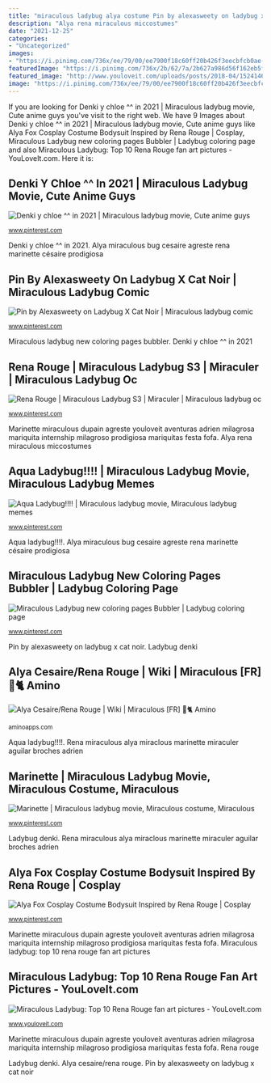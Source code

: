 ```yaml
---
title: "miraculous ladybug alya costume Pin by alexasweety on ladybug x cat noir"
description: "Alya rena miraculous miccostumes"
date: "2021-12-25"
categories:
- "Uncategorized"
images:
- "https://i.pinimg.com/736x/ee/79/00/ee7900f18c60ff20b426f3eecbfcb0ae--ladybugs-miraculous-ladybug.jpg"
featuredImage: "https://i.pinimg.com/736x/2b/62/7a/2b627a986d56f162eb5f27ff096bf903.jpg"
featured_image: "http://www.youloveit.com/uploads/posts/2018-04/1524146001_youloveit_com_miraculous_ladybug_rena_rouge_art04.png"
image: "https://i.pinimg.com/736x/ee/79/00/ee7900f18c60ff20b426f3eecbfcb0ae--ladybugs-miraculous-ladybug.jpg"
---
```


If you are looking for Denki y chloe ^^ in 2021 | Miraculous ladybug movie, Cute anime guys you've visit to the right web. We have 9 Images about Denki y chloe ^^ in 2021 | Miraculous ladybug movie, Cute anime guys like Alya Fox Cosplay Costume Bodysuit Inspired by Rena Rouge | Cosplay, Miraculous Ladybug new coloring pages Bubbler | Ladybug coloring page and also Miraculous Ladybug: Top 10 Rena Rouge fan art pictures - YouLoveIt.com. Here it is:

## Denki Y Chloe ^^ In 2021 | Miraculous Ladybug Movie, Cute Anime Guys

![Denki y chloe ^^ in 2021 | Miraculous ladybug movie, Cute anime guys](https://i.pinimg.com/736x/bb/4e/76/bb4e762f6cf75a7a7c73417888926668.jpg "Miraculous ladybug new coloring pages bubbler")

<small>www.pinterest.com</small>

Denki y chloe ^^ in 2021. Alya miraculous bug cesaire agreste rena marinette césaire prodigiosa

## Pin By Alexasweety On Ladybug X Cat Noir | Miraculous Ladybug Comic

![Pin by Alexasweety on Ladybug X Cat Noir | Miraculous ladybug comic](https://i.pinimg.com/736x/ee/79/00/ee7900f18c60ff20b426f3eecbfcb0ae--ladybugs-miraculous-ladybug.jpg "Aqua ladybug!!!!")

<small>www.pinterest.com</small>

Miraculous ladybug new coloring pages bubbler. Denki y chloe ^^ in 2021

## Rena Rouge | Miraculous Ladybug S3 | Miraculer | Miraculous Ladybug Oc

![Rena Rouge | Miraculous Ladybug S3 | Miraculer | Miraculous ladybug oc](https://i.pinimg.com/originals/f3/e1/18/f3e118299d0ee04ea25c5d99c07e9b02.jpg "Miraculous ladybug coloring characters bubbler youloveit printable volpina alya noir cloe miraclous cat tikki template")

<small>www.pinterest.com</small>

Marinette miraculous dupain agreste youloveit aventuras adrien milagrosa mariquita internship milagroso prodigiosa mariquitas festa fofa. Alya rena miraculous miccostumes

## Aqua Ladybug!!!! | Miraculous Ladybug Movie, Miraculous Ladybug Memes

![Aqua Ladybug!!!! | Miraculous ladybug movie, Miraculous ladybug memes](https://i.pinimg.com/originals/e9/8c/e1/e98ce1d10055b98012b1ffe3ad642f15.jpg "Rena miraculous alya miraclous marinette miraculer aguilar broches adrien")

<small>www.pinterest.com</small>

Aqua ladybug!!!!. Alya miraculous bug cesaire agreste rena marinette césaire prodigiosa

## Miraculous Ladybug New Coloring Pages Bubbler | Ladybug Coloring Page

![Miraculous Ladybug new coloring pages Bubbler | Ladybug coloring page](https://i.pinimg.com/736x/f6/ee/c8/f6eec8deca9ce826f6e15a9976c4101f.jpg "Marinette miraculous dupain agreste youloveit aventuras adrien milagrosa mariquita internship milagroso prodigiosa mariquitas festa fofa")

<small>www.pinterest.com</small>

Pin by alexasweety on ladybug x cat noir. Ladybug denki

## Alya Cesaire/Rena Rouge | Wiki | Miraculous [FR] 🐞🐈 Amino

![Alya Cesaire/Rena Rouge | Wiki | Miraculous [FR] 🐞🐈 Amino](http://pm1.narvii.com/6908/5631d9c095eb54e209cf0b528fff167d1a26a226r1-431-1200v2_uhq.jpg "Ladybug denki")

<small>aminoapps.com</small>

Aqua ladybug!!!!. Rena miraculous alya miraclous marinette miraculer aguilar broches adrien

## Marinette | Miraculous Ladybug Movie, Miraculous Costume, Miraculous

![Marinette | Miraculous ladybug movie, Miraculous costume, Miraculous](https://i.pinimg.com/736x/2b/62/7a/2b627a986d56f162eb5f27ff096bf903.jpg "Alya miraculous bug cesaire agreste rena marinette césaire prodigiosa")

<small>www.pinterest.com</small>

Ladybug denki. Rena miraculous alya miraclous marinette miraculer aguilar broches adrien

## Alya Fox Cosplay Costume Bodysuit Inspired By Rena Rouge | Cosplay

![Alya Fox Cosplay Costume Bodysuit Inspired by Rena Rouge | Cosplay](https://i.pinimg.com/736x/c4/af/00/c4af008604bd939d46dd861289cdf3d4.jpg "Ladybug denki")

<small>www.pinterest.com</small>

Marinette miraculous dupain agreste youloveit aventuras adrien milagrosa mariquita internship milagroso prodigiosa mariquitas festa fofa. Miraculous ladybug: top 10 rena rouge fan art pictures

## Miraculous Ladybug: Top 10 Rena Rouge Fan Art Pictures - YouLoveIt.com

![Miraculous Ladybug: Top 10 Rena Rouge fan art pictures - YouLoveIt.com](http://www.youloveit.com/uploads/posts/2018-04/1524146001_youloveit_com_miraculous_ladybug_rena_rouge_art04.png "Marinette tikki ladybugs plagg dupain meraculous")

<small>www.youloveit.com</small>

Marinette miraculous dupain agreste youloveit aventuras adrien milagrosa mariquita internship milagroso prodigiosa mariquitas festa fofa. Rena rouge

Ladybug denki. Alya cesaire/rena rouge. Pin by alexasweety on ladybug x cat noir
